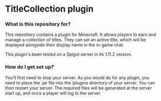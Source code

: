 # TitleCollection plugin

### What is this repository for? ###

This repository contains a plugin for Minecraft. It allows players to earn and manage a collection of titles.
They can set an active title, which will be displayed alongside their display name in the in-game chat.

This plugin's been tested on a Spigot server in its 1.11.2 version.

### How do I get set up? ###

You'll first need to stop your server.
As you would do for any plugin, you need to place the .jar file into the /plugins directory of your server.
You can then restart your server.
The required files will be generated at the server start up, and once a player will log to the server.
